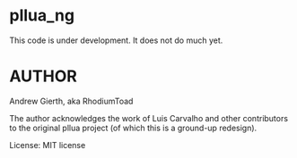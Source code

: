 
pllua_ng
========

This code is under development. It does not do much yet.


AUTHOR
======

Andrew Gierth, aka RhodiumToad

The author acknowledges the work of Luis Carvalho and other contributors
to the original pllua project (of which this is a ground-up redesign).

License: MIT license
